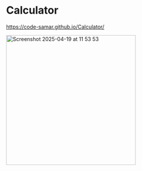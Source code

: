 # Calculator


https://code-samar.github.io/Calculator/






<img width="350" alt="Screenshot 2025-04-19 at 11 53 53" src="https://github.com/user-attachments/assets/260804c8-3733-4876-a784-effb83fa78ff" />
